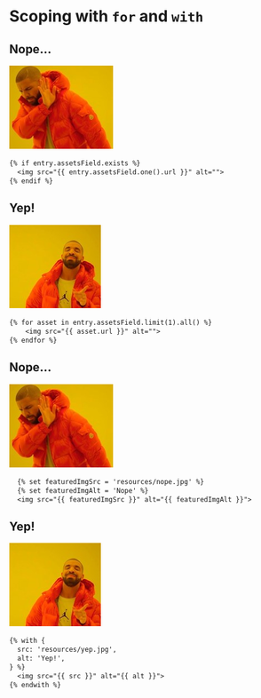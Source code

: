 # Scoping with `for` and `with`

## Nope…

![](resources/nope.jpg)

```twig
{% if entry.assetsField.exists %}
  <img src="{{ entry.assetsField.one().url }}" alt="">
{% endif %}
```

## Yep!

![](resources/yep.jpg)

```twig
{% for asset in entry.assetsField.limit(1).all() %}
    <img src="{{ asset.url }}" alt="">
{% endfor %}
```

## Nope…

![](resources/nope.jpg)

```twig
  {% set featuredImgSrc = 'resources/nope.jpg' %}
  {% set featuredImgAlt = 'Nope' %}
  <img src="{{ featuredImgSrc }}" alt="{{ featuredImgAlt }}">
```

## Yep!

![](resources/yep.jpg)
```twig
{% with {
  src: 'resources/yep.jpg',
  alt: 'Yep!',
} %}
  <img src="{{ src }}" alt="{{ alt }}">
{% endwith %}
```
